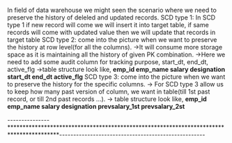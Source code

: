 In field of data warehouse we might seen the scenario where we need to preserve the history of deleled and updated records.
SCD type 1: In SCD type 1 if new record will come we will insert it into target table, if same records will come with updated value then we will update that records in target              table
SCD type 2: come into the picture when we want to preserve the history at row level(for all the columns).
  ->It will consume more storage space as it is maintaining all the history of given PK combination.
  ->Here we need to add some audit column for tracking purpose, start_dt, end_dt, active_flg
  ->table structure look like, **emp_id    emp_name    salary    designation    start_dt    end_dt    active_flg**
SCD type 3: come into the picture when we want to preserve the history for the specific columns.
  -> For SCD type 3 allow us to keep how many past version of column, we want in table(till 1st past record, or till 2nd past records ...).
  -> table structure look like,  **emp_id    emp_name   salary    designation    prevsalary_1st    prevsalary_2st** 

---------------****************************************************************************************----------------------------------------------------


